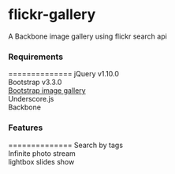 flickr-gallery
==============

A Backbone image gallery using flickr search api

### Requirements
==============
jQuery v1.10.0   
Bootstrap v3.3.0   
[Bootstrap image gallery](https://github.com/blueimp/Bootstrap-image-Gallery)   
Underscore.js   
Backbone   

### Features
==============
Search by tags   
Infinite photo stream   
lightbox slides show  
